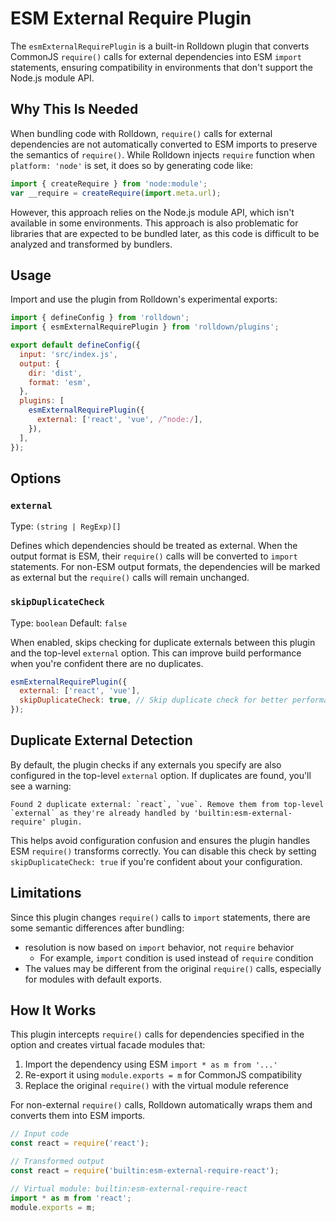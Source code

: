 # ESM External Require Plugin

The `esmExternalRequirePlugin` is a built-in Rolldown plugin that converts CommonJS `require()` calls for external dependencies into ESM `import` statements, ensuring compatibility in environments that don't support the Node.js module API.

## Why This Is Needed

When bundling code with Rolldown, `require()` calls for external dependencies are not automatically converted to ESM imports to preserve the semantics of `require()`. While Rolldown injects `require` function when `platform: 'node'` is set, it does so by generating code like:

```js
import { createRequire } from 'node:module';
var __require = createRequire(import.meta.url);
```

However, this approach relies on the Node.js module API, which isn't available in some environments. This approach is also problematic for libraries that are expected to be bundled later, as this code is difficult to be analyzed and transformed by bundlers.

## Usage

Import and use the plugin from Rolldown's experimental exports:

```js
import { defineConfig } from 'rolldown';
import { esmExternalRequirePlugin } from 'rolldown/plugins';

export default defineConfig({
  input: 'src/index.js',
  output: {
    dir: 'dist',
    format: 'esm',
  },
  plugins: [
    esmExternalRequirePlugin({
      external: ['react', 'vue', /^node:/],
    }),
  ],
});
```

## Options

### `external`

Type: `(string | RegExp)[]`

Defines which dependencies should be treated as external. When the output format is ESM, their `require()` calls will be converted to `import` statements. For non-ESM output formats, the dependencies will be marked as external but the `require()` calls will remain unchanged.

### `skipDuplicateCheck`

Type: `boolean`
Default: `false`

When enabled, skips checking for duplicate externals between this plugin and the top-level `external` option. This can improve build performance when you're confident there are no duplicates.

```javascript
esmExternalRequirePlugin({
  external: ['react', 'vue'],
  skipDuplicateCheck: true, // Skip duplicate check for better performance
});
```

## Duplicate External Detection

By default, the plugin checks if any externals you specify are also configured in the top-level `external` option. If duplicates are found, you'll see a warning:

```
Found 2 duplicate external: `react`, `vue`. Remove them from top-level `external` as they're already handled by 'builtin:esm-external-require' plugin.
```

This helps avoid configuration confusion and ensures the plugin handles ESM `require()` transforms correctly. You can disable this check by setting `skipDuplicateCheck: true` if you're confident about your configuration.

## Limitations

Since this plugin changes `require()` calls to `import` statements, there are some semantic differences after bundling:

- resolution is now based on `import` behavior, not `require` behavior
  - For example, `import` condition is used instead of `require` condition
- The values may be different from the original `require()` calls, especially for modules with default exports.

## How It Works

This plugin intercepts `require()` calls for dependencies specified in the option and creates virtual facade modules that:

1. Import the dependency using ESM `import * as m from '...'`
2. Re-export it using `module.exports = m` for CommonJS compatibility
3. Replace the original `require()` with the virtual module reference

For non-external `require()` calls, Rolldown automatically wraps them and converts them into ESM imports.

```js
// Input code
const react = require('react');

// Transformed output
const react = require('builtin:esm-external-require-react');

// Virtual module: builtin:esm-external-require-react
import * as m from 'react';
module.exports = m;
```
